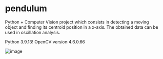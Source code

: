 # pendulum
Python + Computer Vision project which consists in detecting a moving object and finding its centroid position in a x-axis. The obtained data can be used in oscillation analysis. 

Python 3.9.13!
OpenCV version 4.6.0.66

![image](https://user-images.githubusercontent.com/101156671/211337018-29c708e4-3bc7-46a6-b2f2-9f3912610b7e.png)

